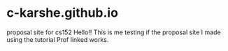 # c-karshe.github.io
proposal site for cs152
Hello!! This is me testing if the proposal site I made using the tutorial Prof linked works.
